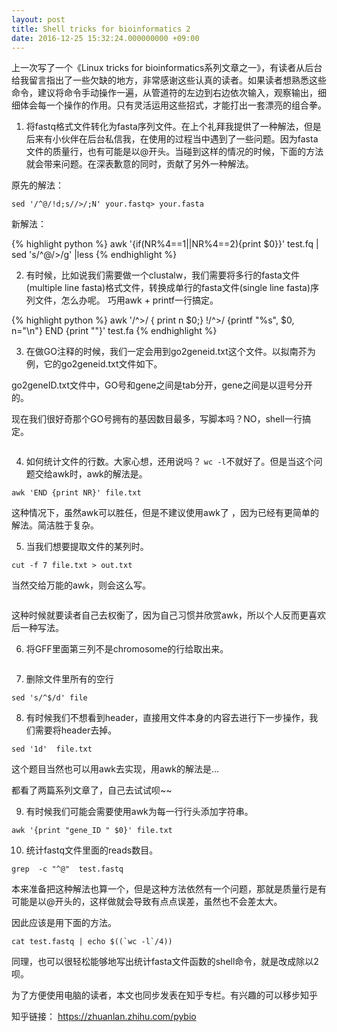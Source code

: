 ```yaml
---
layout: post
title: Shell tricks for bioinformatics 2
date: 2016-12-25 15:32:24.000000000 +09:00
---
```


上一次写了一个《Linux tricks for bioinformatics系列文章之一》，有读者从后台给我留言指出了一些欠缺的地方，非常感谢这些认真的读者。如果读者想熟悉这些命令，建议将命令手动操作一遍，从管道符的左边到右边依次输入，观察输出，细细体会每一个操作的作用。只有灵活运用这些招式，才能打出一套漂亮的组合拳。


1. 将fastq格式文件转化为fasta序列文件。在上个礼拜我提供了一种解法，但是后来有小伙伴在后台私信我，在使用的过程当中遇到了一些问题。因为fasta文件的质量行，也有可能是以@开头。当碰到这样的情况的时候，下面的方法就会带来问题。在深表歉意的同时，贡献了另外一种解法。

原先的解法：

```
sed '/^@/!d;s//>/;N' your.fastq> your.fasta 
```


新解法：


{% highlight python %}
awk '{if(NR%4==1||NR%4==2){print $0}}'  test.fq | sed 's/^@/>/g' |less
{% endhighlight %}


2. 有时候，比如说我们需要做一个clustalw，我们需要将多行的fasta文件(multiple line fasta)格式文件，转换成单行的fasta文件(single line fasta)序列文件，怎么办呢。 巧用awk + printf一行搞定。


{% highlight python %}
awk '/^>/ { print n $0;}  !/^>/ {printf "%s", $0, n="\n"}  END {print ""}'  test.fa
{% endhighlight %}




3. 在做GO注释的时候，我们一定会用到go2geneid.txt这个文件。以拟南芥为例，它的go2geneid.txt文件如下。

go2geneID.txt文件中，GO号和gene之间是tab分开，gene之间是以逗号分开的。


现在我们很好奇那个GO号拥有的基因数目最多，写脚本吗？NO，shell一行搞定。


```
```



4. 如何统计文件的行数。大家心想，还用说吗？ `wc -l`不就好了。但是当这个问题交给awk时，awk的解法是。 


```
awk 'END {print NR}' file.txt 
```


这种情况下，虽然awk可以胜任，但是不建议使用awk了 ，因为已经有更简单的解法。简洁胜于复杂。



5. 当我们想要提取文件的某列时。


```
cut -f 7 file.txt > out.txt
```



当然交给万能的awk，则会这么写。


```
```


这种时候就要读者自己去权衡了，因为自己习惯并欣赏awk，所以个人反而更喜欢后一种写法。



6.  将GFF里面第三列不是chromosome的行给取出来。


```
```



7.  删除文件里所有的空行


```
sed 's/^$/d' file
```


8. 有时候我们不想看到header，直接用文件本身的内容去进行下一步操作，我们需要将header去掉。


```
sed '1d'  file.txt
```


这个题目当然也可以用awk去实现，用awk的解法是...

都看了两篇系列文章了，自己去试试呗~~



9.  有时候我们可能会需要使用awk为每一行行头添加字符串。


```
awk '{print "gene_ID " $0}' file.txt
```


10. 统计fastq文件里面的reads数目。


```
grep  -c "^@"  test.fastq
```


本来准备把这种解法也算一个，但是这种方法依然有一个问题，那就是质量行是有可能是以@开头的，这样做就会导致有点点误差，虽然也不会差太大。



因此应该是用下面的方法。


```
cat test.fastq | echo $((`wc -l`/4)) 
```

同理，也可以很轻松能够地写出统计fasta文件函数的shell命令，就是改成除以2呗。



为了方便使用电脑的读者，本文也同步发表在知乎专栏。有兴趣的可以移步知乎

知乎链接：  https://zhuanlan.zhihu.com/pybio
